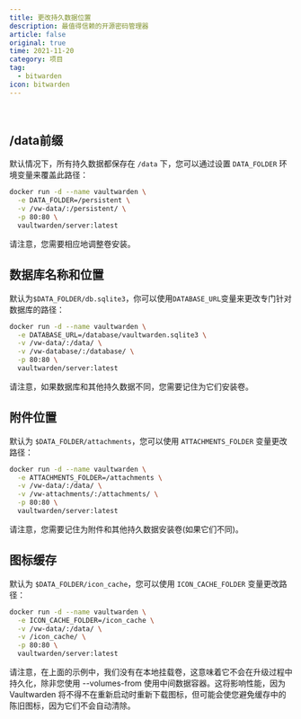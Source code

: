 ```yaml
---
title: 更改持久数据位置
description: 最值得信赖的开源密码管理器 
article: false
original: true
time: 2021-11-20
category: 项目
tag:
  - bitwarden
icon: bitwarden
---
```


<br>

## /data前缀

默认情况下，所有持久数据都保存在 `/data` 下，您可以通过设置 `DATA_FOLDER` 环境变量来覆盖此路径：

```sh
docker run -d --name vaultwarden \
  -e DATA_FOLDER=/persistent \
  -v /vw-data/:/persistent/ \
  -p 80:80 \
  vaultwarden/server:latest
```

请注意，您需要相应地调整卷安装。

## 数据库名称和位置

默认为`$DATA_FOLDER/db.sqlite3`，你可以使用`DATABASE_URL`变量来更改专门针对数据库的路径：

```sh
docker run -d --name vaultwarden \
  -e DATABASE_URL=/database/vaultwarden.sqlite3 \
  -v /vw-data/:/data/ \
  -v /vw-database/:/database/ \
  -p 80:80 \
  vaultwarden/server:latest
```

请注意，如果数据库和其他持久数据不同，您需要记住为它们安装卷。

## 附件位置

默认为 `$DATA_FOLDER/attachments`，您可以使用 `ATTACHMENTS_FOLDER` 变量更改路径：

```sh
docker run -d --name vaultwarden \
  -e ATTACHMENTS_FOLDER=/attachments \
  -v /vw-data/:/data/ \
  -v /vw-attachments/:/attachments/ \
  -p 80:80 \
  vaultwarden/server:latest
```

请注意，您需要记住为附件和其他持久数据安装卷(如果它们不同)。

## 图标缓存

默认为 `$DATA_FOLDER/icon_cache`，您可以使用 `ICON_CACHE_FOLDER` 变量更改路径：

```sh
docker run -d --name vaultwarden \
  -e ICON_CACHE_FOLDER=/icon_cache \
  -v /vw-data/:/data/ \
  -v /icon_cache/ \
  -p 80:80 \
  vaultwarden/server:latest
```

请注意，在上面的示例中，我们没有在本地挂载卷，这意味着它不会在升级过程中持久化，除非您使用 --volumes-from 使用中间数据容器。这将影响性能，因为 Vaultwarden 将不得不在重新启动时重新下载图标，但可能会使您避免缓存中的陈旧图标，因为它们不会自动清除。
